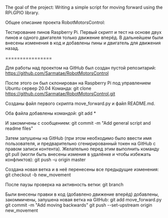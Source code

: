 The goal of the project: 
Writing a simple script for moving forward using the RPi.GPIO library.

Общее описание проекта RobotMotorsControl:

Тестирование пинов Raspberry Pi.
Первый скрипт и тест на основе двух пинов и одного двигателя только движение вперёд.
В дальнейшем были внесены изменения в код и добавлены пины и двигатель для движения назад.

================

Для работы над проектом на GitHub был создан пустой репозитарий:
https://github.com/Sarmatae/RobotMotorsControl

После этого он был склонирован на Raspberry Pi под управлением Ubuntu сервер 20.04
Команда:
git clone https://github.com/Sarmatae/RobotMotorsControl.git  

Созданы файл первого скрипта move_forward.py и файл README.md.

Оба файла добавлены командой:
git add *

И закомичены с сообщением:
git commit -m "Add general script and readme files"

Затем запушены на GitHub (при этом необходимо было ввести имя пользователя, 
и предварительно сгенирированный токен на GitHub с правом записи контента).
Желательно перед этим выполнить команду git pull (могли быть внесены измения в удалёнке и чтобы избежать конфликтов):
git push -u origin master

Создана новая ветка и в неё перенесены все предыдущие изменения:
git checkout -b new_movement

После паузы проверка на активность ветки:
git branch

Были внесены правки в код (добавлено движение вперёд) добавлены, закоммичены, запушена новая ветка на GitHub:
git add move_forward.py
git commit -m "Add moving backwards"
git push --set-upstream origin new_movement
